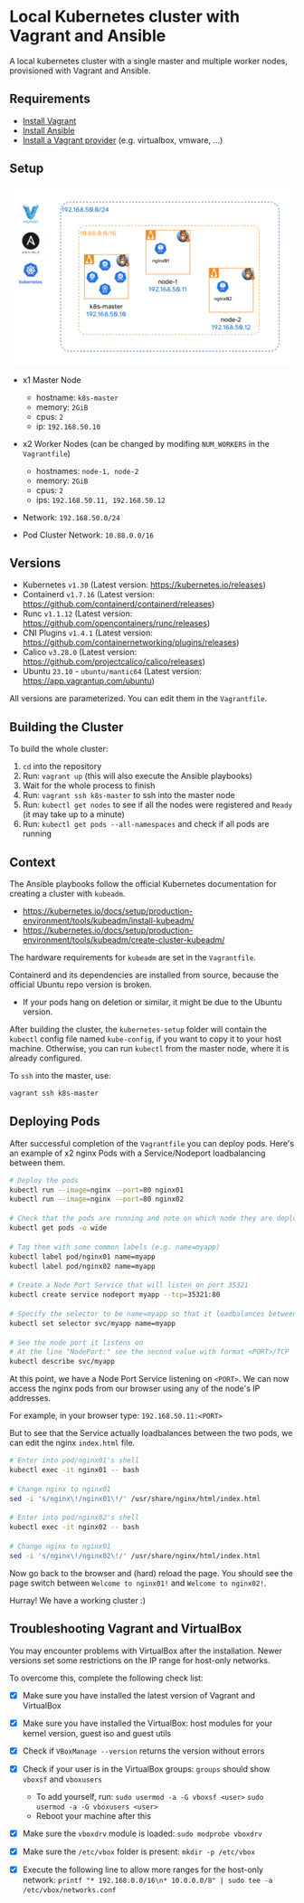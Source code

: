 # Local Kubernetes cluster with Vagrant and Ansible
A local kubernetes cluster with a single master and multiple worker nodes, provisioned with Vagrant and Ansible.


## Requirements
- [Install Vagrant](https://developer.hashicorp.com/vagrant/docs/installation)
- [Install Ansible](https://docs.ansible.com/ansible/latest/installation_guide/intro_installation.html)
- [Install a Vagrant provider](https://developer.hashicorp.com/vagrant/docs/providers) (e.g. virtualbox, vmware, ...)


## Setup

![](setup.png)

- x1 Master Node
  - hostname: `k8s-master`
  - memory: `2GiB`
  - cpus: `2`
  - ip: `192.168.50.10`

- x2 Worker Nodes (can be changed by modifing `NUM_WORKERS` in the `Vagrantfile`)
  - hostnames: `node-1, node-2`
  - memory: `2GiB`
  - cpus: `2`
  - ips: `192.168.50.11, 192.168.50.12`

- Network: `192.168.50.0/24`

- Pod Cluster Network: `10.88.0.0/16`

## Versions

- Kubernetes `v1.30` (Latest version: https://kubernetes.io/releases)
- Containerd `v1.7.16` (Latest version: https://github.com/containerd/containerd/releases)
- Runc `v1.1.12` (Latest version: https://github.com/opencontainers/runc/releases)
- CNI Plugins `v1.4.1` (Latest version: https://github.com/containernetworking/plugins/releases)
- Calico `v3.28.0` (Latest version: https://github.com/projectcalico/calico/releases)
- Ubuntu `23.10` - `ubuntu/mantic64` (Latest version: https://app.vagrantup.com/ubuntu)

All versions are parameterized. You can edit them in the `Vagrantfile`.


## Building the Cluster

To build the whole cluster:

1. `cd` into the repository
2. Run: `vagrant up` (this will also execute the Ansible playbooks)
3. Wait for the whole process to finish
4. Run: `vagrant ssh k8s-master` to ssh into the master node
5. Run: `kubectl get nodes` to see if all the nodes were registered and `Ready` (it may take up to a minute)
6. Run: `kubectl get pods --all-namespaces` and check if all pods are running


## Context

The Ansible playbooks follow the official Kubernetes documentation for creating a cluster with `kubeadm`.
- https://kubernetes.io/docs/setup/production-environment/tools/kubeadm/install-kubeadm/
- https://kubernetes.io/docs/setup/production-environment/tools/kubeadm/create-cluster-kubeadm/

The hardware requirements for `kubeadm` are set in the `Vagrantfile`.

Containerd and its dependencies are installed from source, because the official Ubuntu repo version is broken.
- If your pods hang on deletion or similar, it might be due to the Ubuntu version.

After building the cluster, the `kubernetes-setup` folder will contain the `kubectl` config file named `kube-config`, if you want to copy it to your host machine.
Otherwise, you can run `kubectl` from the master node, where it is already configured.

To `ssh` into the master, use:
```bash
vagrant ssh k8s-master
```


## Deploying Pods

After successful completion of the `Vagrantfile` you can deploy pods.
Here's an example of x2 nginx Pods with a Service/Nodeport loadbalancing between them.

```bash
# Deploy the pods
kubectl run --image=nginx --port=80 nginx01
kubectl run --image=nginx --port=80 nginx02

# Check that the pods are running and note on which node they are deployed
kubectl get pods -o wide

# Tag them with some common labels (e.g. name=myapp)
kubectl label pod/nginx01 name=myapp
kubectl label pod/nginx02 name=myapp

# Create a Node Port Service that will listen on port 35321
kubectl create service nodeport myapp --tcp=35321:80

# Specify the selector to be name=myapp so that it loadbalances between the nginx pods
kubectl set selector svc/myapp name=myapp

# See the node port it listens on
# At the line "NodePort:" see the second value with format <PORT>/TCP
kubectl describe svc/myapp
```

At this point, we have a Node Port Service listening on `<PORT>`.
We can now access the nginx pods from our browser using any of the node's IP addresses.

For example, in your browser type: `192.168.50.11:<PORT>`

But to see that the Service actually loadbalances between the two pods, we can edit the nginx `index.html` file.

```bash
# Enter into pod/nginx01's shell
kubectl exec -it nginx01 -- bash

# Change nginx to nginx01
sed -i 's/nginx\!/nginx01\!/' /usr/share/nginx/html/index.html

# Enter into pod/nginx02's shell
kubectl exec -it nginx02 -- bash

# Change nginx to nginx01
sed -i 's/nginx\!/nginx02\!/' /usr/share/nginx/html/index.html
```

Now go back to the browser and (hard) reload the page.
You should see the page switch between `Welcome to nginx01!` and `Welcome to nginx02!`.

Hurray! We have a working cluster :)


## Troubleshooting Vagrant and VirtualBox

You may encounter problems with VirtualBox after the installation.
Newer versions set some restrictions on the IP range for host-only networks.

To overcome this, complete the following check list:

- [x] Make sure you have installed the latest version of Vagrant and VirtualBox
- [x] Make sure you have installed the VirtualBox: host modules for your kernel version, guest iso and guest utils
- [x] Check if `VBoxManage --version` returns the version without errors
- [x] Check if your user is in the VirtualBox groups: `groups` should show `vboxsf` and `vboxusers`
  - To add yourself, run: `sudo usermod -a -G vboxsf <user>` `sudo usermod -a -G vboxusers <user>`
  - Reboot your machine after this
- [x] Make sure the `vboxdrv` module is loaded: `sudo modprobe vboxdrv`
- [x] Make sure the `/etc/vbox` folder is present: `mkdir -p /etc/vbox`
- [x] Execute the following line to allow more ranges for the host-only network: `printf "* 192.168.0.0/16\n* 10.0.0.0/8" | sudo tee -a /etc/vbox/networks.conf`


